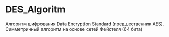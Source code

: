 # DES_Algoritm
Алгоритм шифрования Data Encryption Standard (предшественник AES). Симметричный алгоритм на основе сетей Фейстеля (64 бита)
